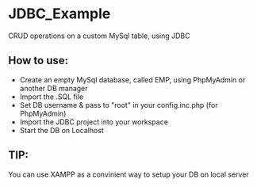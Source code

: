 # JDBC_Example
CRUD operations on a custom MySql table, using JDBC

## How to use:
* Create an empty MySql database, called EMP, using PhpMyAdmin or another DB manager
* Import the .SQL file
* Set DB username & pass to "root" in your config.inc.php (for PhpMyAdmin)
* Import the JDBC project into your workspace
* Start the DB on Localhost

## TIP:
You can use XAMPP as a convinient way to setup your DB on local server
